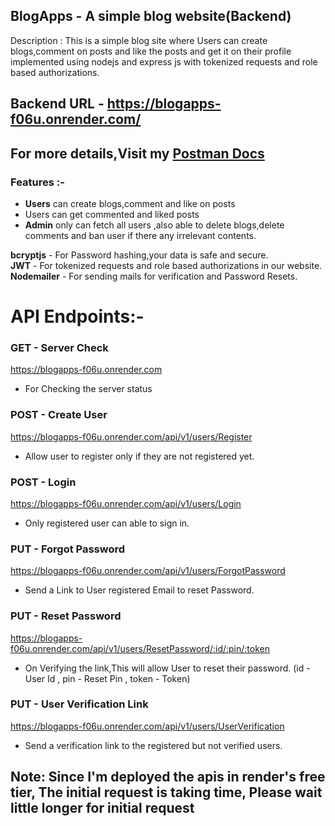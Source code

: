## BlogApps - A simple blog website(Backend)
Description : This is a simple blog site where Users can create blogs,comment on posts and like the posts and get it on their profile implemented using nodejs and express js with tokenized requests and role based authorizations.

## Backend URL - https://blogapps-f06u.onrender.com/
## For more details,Visit my [Postman Docs](https://documenter.getpostman.com/view/26860332/2sAYBd6nQg)

### Features :-
- **Users** can create blogs,comment and like on posts
- Users can get commented and liked posts
- **Admin** only can fetch all users ,also able to delete blogs,delete comments and ban user if there any irrelevant contents.

**bcryptjs** - For Password hashing,your data is safe and secure.<br/>
**JWT** - For tokenized requests and role based authorizations in our website.<br/>
**Nodemailer** - For sending mails for verification and Password Resets.

# API Endpoints:-
### GET - Server Check
https://blogapps-f06u.onrender.com
- For Checking the server status

### POST - Create User
https://blogapps-f06u.onrender.com/api/v1/users/Register
- Allow user to register only if they are not registered yet.

### POST - Login
https://blogapps-f06u.onrender.com/api/v1/users/Login
- Only registered user can able to sign in.

### PUT - Forgot Password
https://blogapps-f06u.onrender.com/api/v1/users/ForgotPassword
- Send a Link to User registered Email to reset Password.

### PUT - Reset Password
https://blogapps-f06u.onrender.com/api/v1/users/ResetPassword/:id/:pin/:token
- On Verifying the link,This will allow User to reset their password. (id - User Id , pin - Reset Pin , token - Token)

### PUT - User Verification Link
https://blogapps-f06u.onrender.com/api/v1/users/UserVerification
- Send a verification link to the registered but not verified users.

## Note: Since I'm deployed the apis in render's free tier, The initial request is taking time, Please wait little longer for initial request
